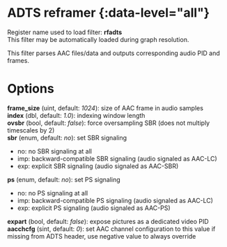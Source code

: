 <!-- automatically generated - do not edit, patch gpac/applications/gpac/gpac.c -->

# ADTS reframer  {:data-level="all"}  
  
Register name used to load filter: __rfadts__  
This filter may be automatically loaded during graph resolution.  
  
This filter parses AAC files/data and outputs corresponding audio PID and frames.  
  

# Options    
  
<a id="frame_size">__frame_size__</a> (uint, default: _1024_): size of AAC frame in audio samples  
<a id="index">__index__</a> (dbl, default: _1.0_): indexing window length  
<a id="ovsbr">__ovsbr__</a> (bool, default: _false_): force oversampling SBR (does not multiply timescales by 2)  
<a id="sbr">__sbr__</a> (enum, default: _no_): set SBR signaling  

- no: no SBR signaling at all  
- imp: backward-compatible SBR signaling (audio signaled as AAC-LC)  
- exp: explicit SBR signaling (audio signaled as AAC-SBR)  
  
<a id="ps">__ps__</a> (enum, default: _no_): set PS signaling  

- no: no PS signaling at all  
- imp: backward-compatible PS signaling (audio signaled as AAC-LC)  
- exp: explicit PS signaling (audio signaled as AAC-PS)  
  
<a id="expart">__expart__</a> (bool, default: _false_): expose pictures as a dedicated video PID  
<a id="aacchcfg">__aacchcfg__</a> (sint, default: _0_): set AAC channel configuration to this value if missing from ADTS header, use negative value to always override  
  
